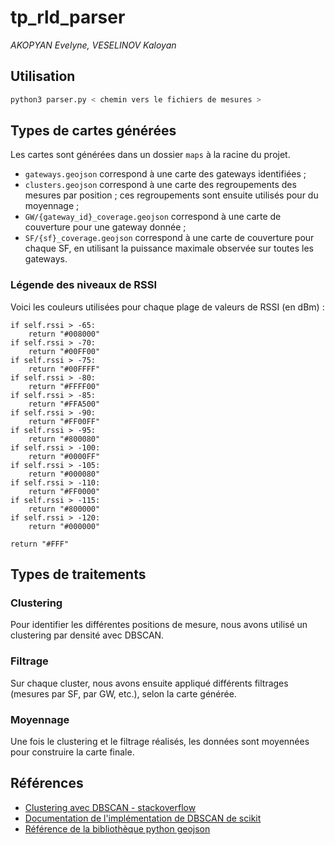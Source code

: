 # tp_rld_parser

_AKOPYAN Evelyne, VESELINOV Kaloyan_

## Utilisation

```bash
python3 parser.py < chemin vers le fichiers de mesures >
```

## Types de cartes générées

Les cartes sont générées dans un dossier `maps` à la racine du projet.

- `gateways.geojson` correspond à une carte des gateways identifiées ;
- `clusters.geojson` correspond à une carte des regroupements des mesures par position ; ces regroupements sont ensuite utilisés pour du moyennage ;
- `GW/{gateway_id}_coverage.geojson` correspond à une carte de couverture pour une gateway donnée ;
- `SF/{sf}_coverage.geojson` correspond à une carte de couverture pour chaque SF, en utilisant la puissance maximale observée sur toutes les gateways.

### Légende des niveaux de RSSI


Voici les couleurs utilisées pour chaque plage de valeurs de RSSI (en dBm) :

```python3
if self.rssi > -65:
    return "#008000"
if self.rssi > -70:
    return "#00FF00"
if self.rssi > -75:
    return "#00FFFF"
if self.rssi > -80:
    return "#FFFF00"
if self.rssi > -85:
    return "#FFA500"
if self.rssi > -90:
    return "#FF00FF"
if self.rssi > -95:
    return "#800080"
if self.rssi > -100:
    return "#0000FF"
if self.rssi > -105:
    return "#000080"
if self.rssi > -110:
    return "#FF0000"
if self.rssi > -115:
    return "#800000"
if self.rssi > -120:
    return "#000000"

return "#FFF"
```

## Types de traitements

### Clustering

Pour identifier les différentes positions de mesure, nous avons utilisé un clustering par densité avec DBSCAN.

### Filtrage

Sur chaque cluster, nous avons ensuite appliqué différents filtrages (mesures par SF, par GW, etc.), selon la carte générée.

### Moyennage

Une fois le clustering et le filtrage réalisés, les données sont moyennées pour construire la carte finale. 

## Références

 - [Clustering avec DBSCAN - stackoverflow](https://stackoverflow.com/questions/24762435/clustering-geo-location-coordinates-lat-long-pairs-using-kmeans-algorithm-with)
 - [Documentation de l'implémentation de DBSCAN de scikit](https://scikit-learn.org/stable/modules/generated/sklearn.cluster.DBSCAN.html)
 - [Référence de la bibliothèque python geojson](https://pypi.org/project/geojson/)
 